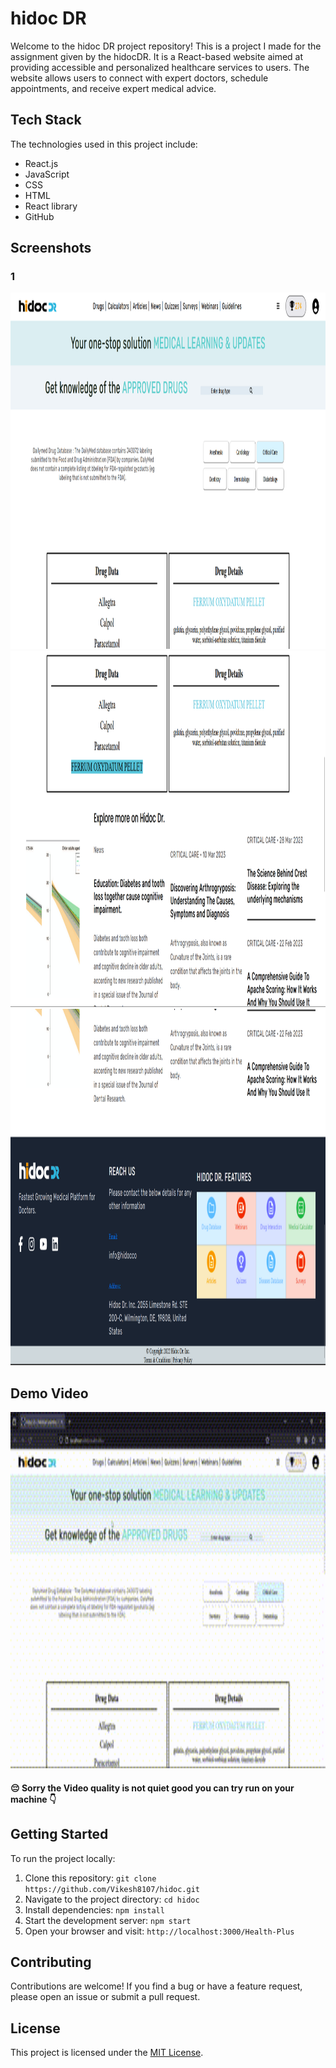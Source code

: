 # hidoc DR

Welcome to the hidoc DR project repository! This is a project I made for the assignment given by the hidocDR. It is a React-based website aimed at providing accessible and personalized healthcare services to users. The website allows users to connect with expert doctors, schedule appointments, and receive expert medical advice.

## Tech Stack

The technologies used in this project include:

- React.js
- JavaScript
- CSS
- HTML
- React library
- GitHub


## Screenshots

### 1

<img src="src/Assets/Screenshot%20(4).png" alt="hidoc DR Image 1" width="900" height="570"/>



<img src="src/Assets/Screenshot%20(5).png" alt="hidoc DR Image 2" width="900" height="570"/>


<img src="src/Assets/Screenshot%20(6).png" alt="hidoc DR Image 3" width="900" height="570"/>

## Demo Video

<img src="src/Assets/hidoc-DR_assignment - Trim.gif" alt="hidoc DR gif" width="900" height="570"/>


#### 😔 Sorry the Video quality is not quiet good you can try run on your machine 👇

## Getting Started

To run the project locally:

1. Clone this repository: `git clone https://github.com/Vikesh8107/hidoc.git`
2. Navigate to the project directory: `cd hidoc`
3. Install dependencies: `npm install`
4. Start the development server: `npm start`
5. Open your browser and visit: `http://localhost:3000/Health-Plus`

## Contributing

Contributions are welcome! If you find a bug or have a feature request, please open an issue or submit a pull request.

## License

This project is licensed under the [MIT License](./LICENSE "Project LICENSE").
